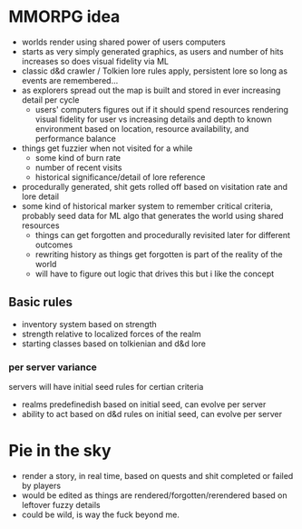 # MMORPG idea

- worlds render using shared power of users computers
- starts as very simply generated graphics, as users and number of hits increases so does visual fidelity via ML
- classic d&d crawler / Tolkien lore rules apply, persistent lore so long as events are remembered...
- as explorers spread out the map is built and stored in ever increasing detail per cycle
  - users' computers figures out if it should spend resources rendering visual fidelity for user vs increasing details and depth to known environment based on location, resource availability, and performance balance
- things get fuzzier when not visited for a while
  - some kind of burn rate
  - number of recent visits
  - historical significance/detail of lore reference
- procedurally generated, shit gets rolled off based on visitation rate and lore detail
- some kind of historical marker system to remember critical criteria, probably seed data for ML algo that generates the world using shared resources
  - things can get forgotten and procedurally revisited later for different outcomes
  - rewriting history as things get forgotten is part of the reality of the world
  - will have to figure out logic that drives this but i like the concept

## Basic rules

- inventory system based on strength
- strength relative to localized forces of the realm
- starting classes based on tolkienian and d&d lore

### per server variance

servers will have initial seed rules for certian criteria

- realms predefinedish based on initial seed, can evolve per server
- ability to act based on d&d rules on initial seed, can evolve per server

# Pie in the sky

- render a story, in real time, based on quests and shit completed or failed by players
- would be edited as things are rendered/forgotten/rerendered based on leftover fuzzy details
- could be wild, is way the fuck beyond me.